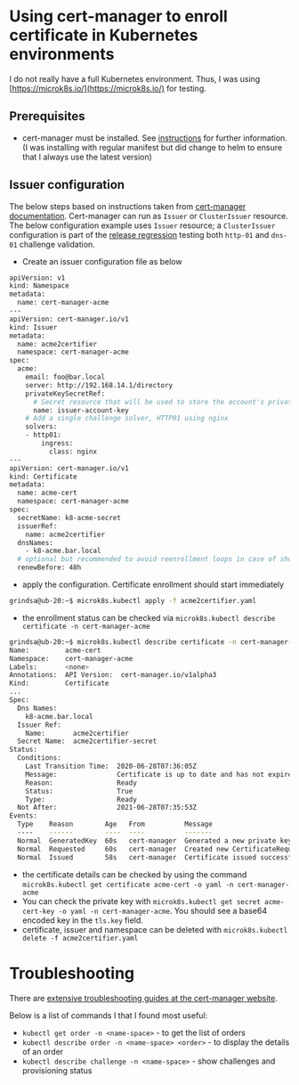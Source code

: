 <!-- markdownlint-disable  MD013 -->
<!-- wiki-title Using cert manager to enroll certificate in Kubernetes environments -->
# Using cert-manager to enroll certificate in Kubernetes environments

I do not really have a full Kubernetes environment. Thus, I was using [https://microk8s.io/](https://microk8s.io/) for testing.

## Prerequisites

- cert-manager must be installed. See [instructions](https://cert-manager.io/docs/installation/kubernetes/) for further information. (I was installing with regular manifest but did change to helm to ensure that I always use the latest version)

## Issuer configuration

The below steps based on instructions taken from [cert-manager documentation](https://cert-manager.io/docs/configuration/acme/). Cert-manager can run as `Issuer` or `ClusterIssuer` resource. The below configuration example uses `Issuer` resource; a `ClusterIssuer` configuration is part of the [release regression](../.github/k8s-cert-mgr-http-01.yml) testing both `http-01` and `dns-01` challenge validation.

- Create an issuer configuration file as below

```bash
apiVersion: v1
kind: Namespace
metadata:
  name: cert-manager-acme
---
apiVersion: cert-manager.io/v1
kind: Issuer
metadata:
  name: acme2certifier
  namespace: cert-manager-acme
spec:
  acme:
    email: foo@bar.local
    server: http://192.168.14.1/directory
    privateKeySecretRef:
      # Secret resource that will be used to store the account's private key.
      name: issuer-account-key
    # Add a single challenge solver, HTTP01 using nginx
    solvers:
    - http01:
        ingress:
          class: nginx
---
apiVersion: cert-manager.io/v1
kind: Certificate
metadata:
  name: acme-cert
  namespace: cert-manager-acme
spec:
  secretName: k8-acme-secret
  issuerRef:
    name: acme2certifier
  dnsNames:
    - k8-acme.bar.local
  # optional but recommended to avoid reenrollment loops in case of short certificate lifetimes
  renewBefore: 48h
```

- apply the configuration. Certificate enrollment should start immediately

```bash
grindsa@ub-20:~$ microk8s.kubectl apply -f acme2certifier.yaml
```

- the enrollment status can be checked via `microk8s.kubectl describe certificate -n cert-manager-acme`

``` bash
grindsa@ub-20:~$ microk8s.kubectl describe certificate -n cert-manager-acme
Name:         acme-cert
Namespace:    cert-manager-acme
Labels:       <none>
Annotations:  API Version:  cert-manager.io/v1alpha3
Kind:         Certificate
...
Spec:
  Dns Names:
    k8-acme.bar.local
  Issuer Ref:
    Name:       acme2certifier
  Secret Name:  acme2certifier-secret
Status:
  Conditions:
    Last Transition Time:  2020-06-28T07:36:05Z
    Message:               Certificate is up to date and has not expired
    Reason:                Ready
    Status:                True
    Type:                  Ready
  Not After:               2021-06-28T07:35:53Z
Events:
  Type    Reason        Age   From          Message
  ----    ------        ----  ----          -------
  Normal  GeneratedKey  60s   cert-manager  Generated a new private key
  Normal  Requested     60s   cert-manager  Created new CertificateRequest resource "acme-cert-3129588559"
  Normal  Issued        58s   cert-manager  Certificate issued successfully
```

- the certificate details can be checked by using the command `microk8s.kubectl get certificate acme-cert -o yaml -n cert-manager-acme`
- You can check the private key with `microk8s.kubectl get secret acme-cert-key -o yaml -n cert-manager-acme`. You should see a base64 encoded key in the `tls.key` field.
- certificate, issuer and namespace can be deleted with `microk8s.kubectl delete -f acme2certifier.yaml`

# Troubleshooting

There are [extensive troubleshooting guides at the cert-manager website](https://cert-manager.io/docs/faq/acme/).

Below is a list of commands I that I found most useful:

- `kubectl get order -n <name-space>` - to get the list of orders
- `kubectl describe order -n <name-space> <order>` - to display the details of an order
- `kubectl describe challenge -n <name-space>` - show challenges and provisioning status

